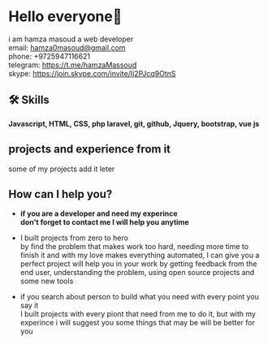 # Hello everyone👋
i am hamza masoud a web developer\
email: hamza0masoud@gmail.com\
phone: +9725947116621\
telegram: https://t.me/hamzaMassoud \
skype: https://join.skype.com/invite/Ij2PJcq9OtnS
## 🛠 Skills
**Javascript, HTML, CSS, php laravel, git, github, Jquery, bootstrap, vue js**


## projects and experience from it
some of my projects add it leter
## How can I help you?
- **if you are a developer and need my experince**\
    **don't forget to contact me I will help you anytime**

- I built projects from zero to hero\
    by find the problem that makes work too hard, needing more time to finish it and with my love makes everything automated, I can give you a perfect project will help you in your work by getting feedback from the end user, understanding the problem, using open source projects and some new tools

-  if you search about person to build what you need with every point you say it\
    I built projects with every piont that need from me to do it, but with my experince i will suggest you some things that may be will be better for you
